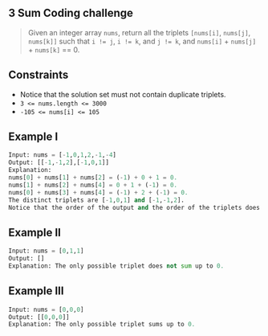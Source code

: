 ## 3 Sum Coding challenge
> Given an integer array `nums`, return all the triplets `[nums[i]`, `nums[j]`, `nums[k]]` such that `i != j`, `i != k`, and `j != k`, and `nums[i]` + `nums[j]` + `nums[k]` == 0.



## Constraints
- Notice that the solution set must not contain duplicate triplets.
- `3 <= nums.length <= 3000`
- `-105 <= nums[i] <= 105`


## Example I
```Python
Input: nums = [-1,0,1,2,-1,-4]
Output: [[-1,-1,2],[-1,0,1]]
Explanation: 
nums[0] + nums[1] + nums[2] = (-1) + 0 + 1 = 0.
nums[1] + nums[2] + nums[4] = 0 + 1 + (-1) = 0.
nums[0] + nums[3] + nums[4] = (-1) + 2 + (-1) = 0.
The distinct triplets are [-1,0,1] and [-1,-1,2].
Notice that the order of the output and the order of the triplets does not matter.
```

## Example II
```Python
Input: nums = [0,1,1]
Output: []
Explanation: The only possible triplet does not sum up to 0.
```

## Example III
```Python
Input: nums = [0,0,0]
Output: [[0,0,0]]
Explanation: The only possible triplet sums up to 0.
```
